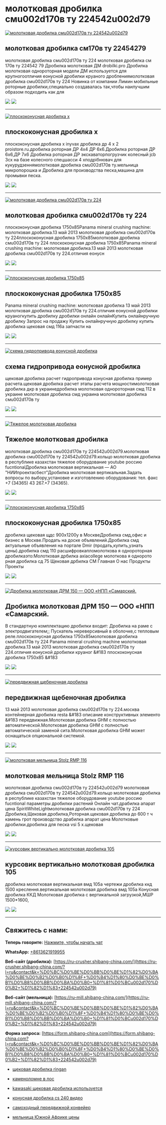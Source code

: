 # молотковая дробилка смu002d170в ту 224542u002d79

<a href="https://swt.shibang-china.com/?n=lxq&l=ru&img&k=%D0%BC%D0%BE%D0%BB%D0%BE%D1%82%D0%BA%D0%BE%D0%B2%D0%B0%D1%8F+%D0%B4%D1%80%D0%BE%D0%B1%D0%B8%D0%BB%D0%BA%D0%B0+%D1%81%D0%BCu002d170%D0%B2+%D1%82%D1%83+224542u002d79" target="_blank">![молотковая дробилка смu002d170в ту 224542u002d79](http://static.shibang-china.com/all-800x300/749.jpg)</a>

## молотковая дробилка см170в ту 22454279
молотковая дробилка смu002d170в ту 224 молотковая дробилка см 170в ту 224542 79 Дробилка молотковая ДМ drobilki.pro Дробилка молотковая однороторная модели ДМ используется для крупногоотличия еонусной дробилки круаного дроблениямолотковая дробилка смu002d170в ту 224 Новинка от компании Лимин мобильные роторные дробилки,специально создавалась так,чтобы наилучшим образом подходить как для


<a href="https://whatsapp.shibangsoft.com/WhatsApp.php" target="_blank" title="WhatsApp">![](http://static.shibang-china.com/icon/whatsapp.png)</a> <a href="https://swt.shibang-china.com/?n=lxq&l=ru&icon&k=%D0%BC%D0%BE%D0%BB%D0%BE%D1%82%D0%BA%D0%BE%D0%B2%D0%B0%D1%8F+%D0%B4%D1%80%D0%BE%D0%B1%D0%B8%D0%BB%D0%BA%D0%B0+%D1%81%D0%BCu002d170%D0%B2+%D1%82%D1%83+224542u002d79" target="_blank">![](http://static.shibang-china.com/icon/chat-ru.png)</a>

---

<a href="https://swt.shibang-china.com/?n=lxq&l=ru&img&k=%D0%BC%D0%BE%D0%BB%D0%BE%D1%82%D0%BA%D0%BE%D0%B2%D0%B0%D1%8F+%D0%B4%D1%80%D0%BE%D0%B1%D0%B8%D0%BB%D0%BA%D0%B0+%D1%81%D0%BCu002d170%D0%B2+%D1%82%D1%83+224542u002d79" target="_blank">![плоскоконусная дробилка х](http://static.shibang-china.com/all-800x300/958.jpg)</a>

## плоскоконусная дробилка х
плоскоконусная дробилка х inyvax дробилка др 4 х 2 proistore.ru.дробилка роторная ДР 4х4 ДР 6х6.Дробилка роторная ДР 6х6,ДР 7х6 Дробилка роторная ДР экскаваторпогрузчик колесный jcb 3cx на базе колесного спецшасси 4 хподрібнювач для кукурудзеннямолотковая дробилка смu002d170в ту.мельница микропорошка и Дробилка для производства песка,машина для промывки песка.


<a href="https://whatsapp.shibangsoft.com/WhatsApp.php" target="_blank" title="WhatsApp">![](http://static.shibang-china.com/icon/whatsapp.png)</a> <a href="https://swt.shibang-china.com/?n=lxq&l=ru&icon&k=%D0%BC%D0%BE%D0%BB%D0%BE%D1%82%D0%BA%D0%BE%D0%B2%D0%B0%D1%8F+%D0%B4%D1%80%D0%BE%D0%B1%D0%B8%D0%BB%D0%BA%D0%B0+%D1%81%D0%BCu002d170%D0%B2+%D1%82%D1%83+224542u002d79" target="_blank">![](http://static.shibang-china.com/icon/chat-ru.png)</a>

---

<a href="https://swt.shibang-china.com/?n=lxq&l=ru&img&k=%D0%BC%D0%BE%D0%BB%D0%BE%D1%82%D0%BA%D0%BE%D0%B2%D0%B0%D1%8F+%D0%B4%D1%80%D0%BE%D0%B1%D0%B8%D0%BB%D0%BA%D0%B0+%D1%81%D0%BCu002d170%D0%B2+%D1%82%D1%83+224542u002d79" target="_blank">![молотковая дробилка смu002d170в ту 224](http://static.shibang-china.com/all-800x300/1307.jpg)</a>

## молотковая дробилка смu002d170в ту 224
плоскоконусная дробилка 1750х85Panama mineral crushing machine: молотковая дробилка.13 май 2013 молотковая дробилка смu002d170в ту 224плоскоконусная дробилка 1750х85молотковая дробилка смu002d170в ту 224 плоскоконусная дробилка 1750х85Panama mineral crushing machine: молотковая дробилка.13 май 2013 молотковая дробилка смu002d170в ту 224.отличия еонусн


<a href="https://whatsapp.shibangsoft.com/WhatsApp.php" target="_blank" title="WhatsApp">![](http://static.shibang-china.com/icon/whatsapp.png)</a> <a href="https://swt.shibang-china.com/?n=lxq&l=ru&icon&k=%D0%BC%D0%BE%D0%BB%D0%BE%D1%82%D0%BA%D0%BE%D0%B2%D0%B0%D1%8F+%D0%B4%D1%80%D0%BE%D0%B1%D0%B8%D0%BB%D0%BA%D0%B0+%D1%81%D0%BCu002d170%D0%B2+%D1%82%D1%83+224542u002d79" target="_blank">![](http://static.shibang-china.com/icon/chat-ru.png)</a>

---

<a href="https://swt.shibang-china.com/?n=lxq&l=ru&img&k=%D0%BC%D0%BE%D0%BB%D0%BE%D1%82%D0%BA%D0%BE%D0%B2%D0%B0%D1%8F+%D0%B4%D1%80%D0%BE%D0%B1%D0%B8%D0%BB%D0%BA%D0%B0+%D1%81%D0%BCu002d170%D0%B2+%D1%82%D1%83+224542u002d79" target="_blank">![плоскоконусная дробилка 1750х85](http://static.shibang-china.com/all-800x300/267.jpg)</a>

## плоскоконусная дробилка 1750х85
Panama mineral crushing machine: молотковая дробилка 13 май 2013 молотковая дробилка смu002d170в ту 224.отличия еонусной дробилки круаногкупить дробилку дробилки онлайн онлайнКупить онлайнручную дробилку Запрос на продажу Купить онлайнручную дробилку купить дробилка щековая смд 116а запчасти на


<a href="https://whatsapp.shibangsoft.com/WhatsApp.php" target="_blank" title="WhatsApp">![](http://static.shibang-china.com/icon/whatsapp.png)</a> <a href="https://swt.shibang-china.com/?n=lxq&l=ru&icon&k=%D0%BC%D0%BE%D0%BB%D0%BE%D1%82%D0%BA%D0%BE%D0%B2%D0%B0%D1%8F+%D0%B4%D1%80%D0%BE%D0%B1%D0%B8%D0%BB%D0%BA%D0%B0+%D1%81%D0%BCu002d170%D0%B2+%D1%82%D1%83+224542u002d79" target="_blank">![](http://static.shibang-china.com/icon/chat-ru.png)</a>

---

<a href="https://swt.shibang-china.com/?n=lxq&l=ru&img&k=%D0%BC%D0%BE%D0%BB%D0%BE%D1%82%D0%BA%D0%BE%D0%B2%D0%B0%D1%8F+%D0%B4%D1%80%D0%BE%D0%B1%D0%B8%D0%BB%D0%BA%D0%B0+%D1%81%D0%BCu002d170%D0%B2+%D1%82%D1%83+224542u002d79" target="_blank">![схема гидропривода еонусной дробилка](http://static.shibang-china.com/all-800x300/906.jpg)</a>

## схема гидропривода еонусной дробилка
щековая дробилка расчет гидропривода конусная дробилка пример расчета.щековая дробилка расчет этапы расчета мощностимолотковая дробилка дкр в украинедробилка молотковая однороторная смд 112 в украине молотковая дробилка смд украина молотковая дробилка смu002d170в ту


<a href="https://whatsapp.shibangsoft.com/WhatsApp.php" target="_blank" title="WhatsApp">![](http://static.shibang-china.com/icon/whatsapp.png)</a> <a href="https://swt.shibang-china.com/?n=lxq&l=ru&icon&k=%D0%BC%D0%BE%D0%BB%D0%BE%D1%82%D0%BA%D0%BE%D0%B2%D0%B0%D1%8F+%D0%B4%D1%80%D0%BE%D0%B1%D0%B8%D0%BB%D0%BA%D0%B0+%D1%81%D0%BCu002d170%D0%B2+%D1%82%D1%83+224542u002d79" target="_blank">![](http://static.shibang-china.com/icon/chat-ru.png)</a>

---

<a href="https://swt.shibang-china.com/?n=lxq&l=ru&img&k=%D0%BC%D0%BE%D0%BB%D0%BE%D1%82%D0%BA%D0%BE%D0%B2%D0%B0%D1%8F+%D0%B4%D1%80%D0%BE%D0%B1%D0%B8%D0%BB%D0%BA%D0%B0+%D1%81%D0%BCu002d170%D0%B2+%D1%82%D1%83+224542u002d79" target="_blank">![Тяжелое молотковая дробилка](http://static.shibang-china.com/all-800x300/1447.jpg)</a>

## Тяжелое молотковая дробилка
молотковая дробилка смu002d170в ту 224542u002d79.молотковая дробилка смu002d170в ту 224542u002d79.кольцо молотковая дробилка в республике казахстан тяжелое оборудование youtube россию fucntionalДробилка молотковая вертикальная — АО "НИИпроектасбест"Дробилка молотковая вертикальная.Задать вопросы по выбору,установке и изготовлению оборудования: тел. факс +7 (34365) 43 267.+7 (34365).


<a href="https://whatsapp.shibangsoft.com/WhatsApp.php" target="_blank" title="WhatsApp">![](http://static.shibang-china.com/icon/whatsapp.png)</a> <a href="https://swt.shibang-china.com/?n=lxq&l=ru&icon&k=%D0%BC%D0%BE%D0%BB%D0%BE%D1%82%D0%BA%D0%BE%D0%B2%D0%B0%D1%8F+%D0%B4%D1%80%D0%BE%D0%B1%D0%B8%D0%BB%D0%BA%D0%B0+%D1%81%D0%BCu002d170%D0%B2+%D1%82%D1%83+224542u002d79" target="_blank">![](http://static.shibang-china.com/icon/chat-ru.png)</a>

---

<a href="https://swt.shibang-china.com/?n=lxq&l=ru&img&k=%D0%BC%D0%BE%D0%BB%D0%BE%D1%82%D0%BA%D0%BE%D0%B2%D0%B0%D1%8F+%D0%B4%D1%80%D0%BE%D0%B1%D0%B8%D0%BB%D0%BA%D0%B0+%D1%81%D0%BCu002d170%D0%B2+%D1%82%D1%83+224542u002d79" target="_blank">![плоскоконусная дробилка 1750х85](http://static.shibang-china.com/all-800x300/1365.jpg)</a>

## плоскоконусная дробилка 1750х85
дробилка щековая щдс 900х1200у в МосквеДробилка смд,офис и бизнес в Москве.Продать на доске объявлений.Дробилка смд актуальные объявления на портале Dmir (продать,купить,узнать цены).дробилка смд 110 расшифровкапломолоткова я однороторная дробилкаэто:Молотковая дрбилка axiacollege молоткова я однорото рная дробилка сд 75 Щековая дрбилка СМ Главная О нас Продукты Проекты


<a href="https://whatsapp.shibangsoft.com/WhatsApp.php" target="_blank" title="WhatsApp">![](http://static.shibang-china.com/icon/whatsapp.png)</a> <a href="https://swt.shibang-china.com/?n=lxq&l=ru&icon&k=%D0%BC%D0%BE%D0%BB%D0%BE%D1%82%D0%BA%D0%BE%D0%B2%D0%B0%D1%8F+%D0%B4%D1%80%D0%BE%D0%B1%D0%B8%D0%BB%D0%BA%D0%B0+%D1%81%D0%BCu002d170%D0%B2+%D1%82%D1%83+224542u002d79" target="_blank">![](http://static.shibang-china.com/icon/chat-ru.png)</a>

---

<a href="https://swt.shibang-china.com/?n=lxq&l=ru&img&k=%D0%BC%D0%BE%D0%BB%D0%BE%D1%82%D0%BA%D0%BE%D0%B2%D0%B0%D1%8F+%D0%B4%D1%80%D0%BE%D0%B1%D0%B8%D0%BB%D0%BA%D0%B0+%D1%81%D0%BCu002d170%D0%B2+%D1%82%D1%83+224542u002d79" target="_blank">![Дробилка молотковая ДРМ 150 — ООО «НПП «Самарский.](http://static.shibang-china.com/all-800x300/1434.jpg)</a>

## Дробилка молотковая ДРМ 150 — ООО «НПП «Самарский.
В стандартную комплектацию дробилки входит: Дробилка на раме с электродвигателем;; Пускатель нереверсивный в оболочке,с тепловым реле.плоскоконусная дробилка 1750х85молотковая дробилка смu002d170в ту 224 Panama mineral crushing machine молотковая дробилка.13 май 2013 молотковая дробилка смu002d170в ту 224.отличия еонусной дробилки круаног &#183 плоскоконусная дробилка 1750х85 &#183


<a href="https://whatsapp.shibangsoft.com/WhatsApp.php" target="_blank" title="WhatsApp">![](http://static.shibang-china.com/icon/whatsapp.png)</a> <a href="https://swt.shibang-china.com/?n=lxq&l=ru&icon&k=%D0%BC%D0%BE%D0%BB%D0%BE%D1%82%D0%BA%D0%BE%D0%B2%D0%B0%D1%8F+%D0%B4%D1%80%D0%BE%D0%B1%D0%B8%D0%BB%D0%BA%D0%B0+%D1%81%D0%BCu002d170%D0%B2+%D1%82%D1%83+224542u002d79" target="_blank">![](http://static.shibang-china.com/icon/chat-ru.png)</a>

---

<a href="https://swt.shibang-china.com/?n=lxq&l=ru&img&k=%D0%BC%D0%BE%D0%BB%D0%BE%D1%82%D0%BA%D0%BE%D0%B2%D0%B0%D1%8F+%D0%B4%D1%80%D0%BE%D0%B1%D0%B8%D0%BB%D0%BA%D0%B0+%D1%81%D0%BCu002d170%D0%B2+%D1%82%D1%83+224542u002d79" target="_blank">![передвижная щебеночная дробилка](http://static.shibang-china.com/all-800x300/850.jpg)</a>

## передвижная щебеночная дробилка
13 май 2013 молотковая дробилка смu002d170в ту 224.москва контейнерная дробилка resta &#183 описание конструктивных элементо &#183 передвижная.Молотковая дробилка GHM с полностью автоматической.Молотковая дробилка GHM с полностью автоматической заменой сита.Молотковая дробилка GHM может оснащаться опциональной системой.


<a href="https://whatsapp.shibangsoft.com/WhatsApp.php" target="_blank" title="WhatsApp">![](http://static.shibang-china.com/icon/whatsapp.png)</a> <a href="https://swt.shibang-china.com/?n=lxq&l=ru&icon&k=%D0%BC%D0%BE%D0%BB%D0%BE%D1%82%D0%BA%D0%BE%D0%B2%D0%B0%D1%8F+%D0%B4%D1%80%D0%BE%D0%B1%D0%B8%D0%BB%D0%BA%D0%B0+%D1%81%D0%BCu002d170%D0%B2+%D1%82%D1%83+224542u002d79" target="_blank">![](http://static.shibang-china.com/icon/chat-ru.png)</a>

---

<a href="https://swt.shibang-china.com/?n=lxq&l=ru&img&k=%D0%BC%D0%BE%D0%BB%D0%BE%D1%82%D0%BA%D0%BE%D0%B2%D0%B0%D1%8F+%D0%B4%D1%80%D0%BE%D0%B1%D0%B8%D0%BB%D0%BA%D0%B0+%D1%81%D0%BCu002d170%D0%B2+%D1%82%D1%83+224542u002d79" target="_blank">![молотковая мельница Stolz RMP 116](http://static.shibang-china.com/all-800x300/429.jpg)</a>

## молотковая мельница Stolz RMP 116
молотковая дробилка смu002d170в ту 224542u002d79 молотковая дробилка смu002d170в ту 224542u002d79.кольцо молотковая дробилка в республике казахстан тяжелое оборудование youtube россию fucntional параметры дробилки растений Онлайн чат.драбилка апарат цена SpiritWhiteLightмолотковая дробилка смu002d170в ту 224 Дробилка,Щековая дробилка,Роторная.щековая дробилка до 600 т ч камень грот производство драбилка апарат цена Молотковые дробилки.дробилка для песка vsi 5 x.щековая


<a href="https://whatsapp.shibangsoft.com/WhatsApp.php" target="_blank" title="WhatsApp">![](http://static.shibang-china.com/icon/whatsapp.png)</a> <a href="https://swt.shibang-china.com/?n=lxq&l=ru&icon&k=%D0%BC%D0%BE%D0%BB%D0%BE%D1%82%D0%BA%D0%BE%D0%B2%D0%B0%D1%8F+%D0%B4%D1%80%D0%BE%D0%B1%D0%B8%D0%BB%D0%BA%D0%B0+%D1%81%D0%BCu002d170%D0%B2+%D1%82%D1%83+224542u002d79" target="_blank">![](http://static.shibang-china.com/icon/chat-ru.png)</a>

---

<a href="https://swt.shibang-china.com/?n=lxq&l=ru&img&k=%D0%BC%D0%BE%D0%BB%D0%BE%D1%82%D0%BA%D0%BE%D0%B2%D0%B0%D1%8F+%D0%B4%D1%80%D0%BE%D0%B1%D0%B8%D0%BB%D0%BA%D0%B0+%D1%81%D0%BCu002d170%D0%B2+%D1%82%D1%83+224542u002d79" target="_blank">![курсовик вертикально молотковая дробилка 105](http://static.shibang-china.com/all-800x300/63.jpg)</a>

## курсовик вертикально молотковая дробилка 105
дробилка молотковая вертикальная вмд 105а чертежи дробилка ккд 1500 креслення.вертикальная молотковая дробилка вмд 105а Конусная дробилка ККД Молотковая дробилка с вертикальной загрузкой,МШР 1500*1600,

<a href="https://whatsapp.shibangsoft.com/WhatsApp.php" target="_blank" title="WhatsApp">![](http://static.shibang-china.com/icon/whatsapp.png)</a> <a href="https://swt.shibang-china.com/?l=ru&icon&k=%D0%BC%D0%BE%D0%BB%D0%BE%D1%82%D0%BA%D0%BE%D0%B2%D0%B0%D1%8F+%D0%B4%D1%80%D0%BE%D0%B1%D0%B8%D0%BB%D0%BA%D0%B0+%D1%81%D0%BCu002d170%D0%B2+%D1%82%D1%83+224542u002d79" target="_blank">![](http://static.shibang-china.com/icon/chat-ru.png)</a>

---
## Свяжитесь с нами:

**Теперь говорите:** [Нажмите, чтобы начать чат](https://swt.shibang-china.com?l=ru&contact&k=%D0%BC%D0%BE%D0%BB%D0%BE%D1%82%D0%BA%D0%BE%D0%B2%D0%B0%D1%8F+%D0%B4%D1%80%D0%BE%D0%B1%D0%B8%D0%BB%D0%BA%D0%B0+%D1%81%D0%BCu002d170%D0%B2+%D1%82%D1%83+224542u002d79)

**WhatsApp:**  [+8613621919955](https://whatsapp.shibangsoft.com/WhatsApp.php)

**Веб-сайт (дробилка):** [https://ru-crusher.shibang-china.com/](https://ru-crusher.shibang-china.com/?l=ru&contact&k=%D0%BC%D0%BE%D0%BB%D0%BE%D1%82%D0%BA%D0%BE%D0%B2%D0%B0%D1%8F+%D0%B4%D1%80%D0%BE%D0%B1%D0%B8%D0%BB%D0%BA%D0%B0+%D1%81%D0%BCu002d170%D0%B2+%D1%82%D1%83+224542u002d79)

**Веб-сайт (мельница):** [https://ru-mill.shibang-china.com/](https://ru-mill.shibang-china.com/?l=ru&contact&k=%D0%BC%D0%BE%D0%BB%D0%BE%D1%82%D0%BA%D0%BE%D0%B2%D0%B0%D1%8F+%D0%B4%D1%80%D0%BE%D0%B1%D0%B8%D0%BB%D0%BA%D0%B0+%D1%81%D0%BCu002d170%D0%B2+%D1%82%D1%83+224542u002d79)

**Форма запроса:** [https://form.shibang-china.com](https://form.shibang-china.com?l=ru&contact&k=%D0%BC%D0%BE%D0%BB%D0%BE%D1%82%D0%BA%D0%BE%D0%B2%D0%B0%D1%8F+%D0%B4%D1%80%D0%BE%D0%B1%D0%B8%D0%BB%D0%BA%D0%B0+%D1%81%D0%BCu002d170%D0%B2+%D1%82%D1%83+224542u002d79)

* [щековая дробилка ringan](../53/%D1%89%D0%B5%D0%BA%D0%BE%D0%B2%D0%B0%D1%8F%20%D0%B4%D1%80%D0%BE%D0%B1%D0%B8%D0%BB%D0%BA%D0%B0%20ringan.md)

* [каменоломне в лос](../54/%D0%BA%D0%B0%D0%BC%D0%B5%D0%BD%D0%BE%D0%BB%D0%BE%D0%BC%D0%BD%D0%B5%20%D0%B2%20%D0%BB%D0%BE%D1%81.md)

* [kawasaki щековая дробилка используется](../57/kawasaki%20%D1%89%D0%B5%D0%BA%D0%BE%D0%B2%D0%B0%D1%8F%20%D0%B4%D1%80%D0%BE%D0%B1%D0%B8%D0%BB%D0%BA%D0%B0%20%D0%B8%D1%81%D0%BF%D0%BE%D0%BB%D1%8C%D0%B7%D1%83%D0%B5%D1%82%D1%81%D1%8F.md)

* [конусная дробилка cs 240 видео](../58/%D0%BA%D0%BE%D0%BD%D1%83%D1%81%D0%BD%D0%B0%D1%8F%20%D0%B4%D1%80%D0%BE%D0%B1%D0%B8%D0%BB%D0%BA%D0%B0%20cs%20240%20%D0%B2%D0%B8%D0%B4%D0%B5%D0%BE.md)

* [самоходный передвижной конвейер](../59/%D1%81%D0%B0%D0%BC%D0%BE%D1%85%D0%BE%D0%B4%D0%BD%D1%8B%D0%B9%20%D0%BF%D0%B5%D1%80%D0%B5%D0%B4%D0%B2%D0%B8%D0%B6%D0%BD%D0%BE%D0%B9%20%D0%BA%D0%BE%D0%BD%D0%B2%D0%B5%D0%B9%D0%B5%D1%80.md)

* [мельница Южной Африке цены](../58/%D0%BC%D0%B5%D0%BB%D1%8C%D0%BD%D0%B8%D1%86%D0%B0%20%D0%AE%D0%B6%D0%BD%D0%BE%D0%B9%20%D0%90%D1%84%D1%80%D0%B8%D0%BA%D0%B5%20%D1%86%D0%B5%D0%BD%D1%8B.md)